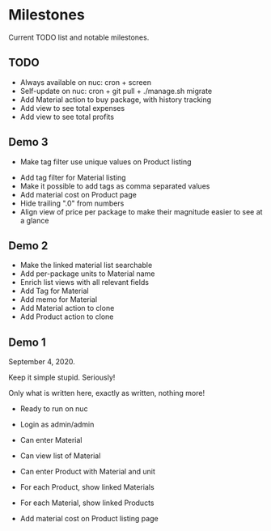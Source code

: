 Milestones
==========

Current TODO list and notable milestones.

TODO
----

- Always available on nuc: cron + screen
- Self-update on nuc: cron + git pull + ./manage.sh migrate
- Add Material action to buy package, with history tracking
- Add view to see total expenses
- Add view to see total profits

Demo 3
------

+ Make tag filter use unique values on Product listing
- Add tag filter for Material listing
- Make it possible to add tags as comma separated values
- Add material cost on Product page
- Hide trailing ".0" from numbers
- Align view of price per package to make their magnitude easier to see at a glance

Demo 2
------

+ Make the linked material list searchable
+ Add per-package units to Material name
+ Enrich list views with all relevant fields
+ Add Tag for Material
+ Add memo for Material
+ Add Material action to clone
+ Add Product action to clone

Demo 1
------

September 4, 2020.

Keep it simple stupid. Seriously!

Only what is written here, exactly as written, nothing more!

+ Ready to run on nuc

+ Login as admin/admin

+ Can enter Material

+ Can view list of Material

+ Can enter Product with Material and unit

+ For each Product, show linked Materials

+ For each Material, show linked Products

+ Add material cost on Product listing page
